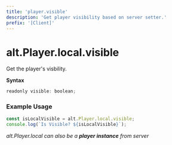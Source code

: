 ```yaml
---
title: 'player.visible'
description: 'Get player visibility based on server setter.'
prefix: '[Client]'
---
```


# alt.Player.local.visible

Get the player's visbility.

**Syntax**

```js
readonly visible: boolean;
```

### Example Usage

```js
const isLocalVisible = alt.Player.local.visible;
console.log(`Is Visible? ${isLocalVisible}`);
```

_alt.Player.local can also be a **player instance** from server_
